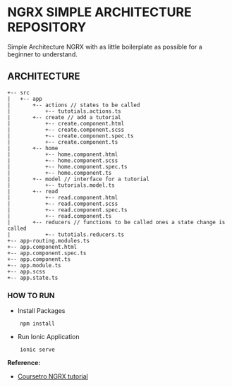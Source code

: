 # NGRX SIMPLE ARCHITECTURE REPOSITORY

Simple Architecture NGRX with as little boilerplate as possible for a beginner to understand.

## ARCHITECTURE

```text
+-- src
|   +-- app
|       +-- actions // states to be called
|           +-- tutotials.actions.ts
|       +-- create // add a tutorial
|           +-- create.component.html
|           +-- create.component.scss
|           +-- create.component.spec.ts
|           +-- create.component.ts
|       +-- home
|           +-- home.component.html
|           +-- home.component.scss
|           +-- home.component.spec.ts
|           +-- home.component.ts
|       +-- model // interface for a tutorial
|           +-- tutorials.model.ts
|       +-- read
|           +-- read.component.html
|           +-- read.component.scss
|           +-- read.component.spec.ts
|           +-- read.component.ts
|       +-- reducers // functions to be called ones a state change is called
|           +-- tutotials.reducers.ts
+-- app-routing.modules.ts
+-- app.component.html
+-- app.component.spec.ts
+-- app.component.ts
+-- app.module.ts
+-- app.scss
+-- app.state.ts
```

### HOW TO RUN

* Install Packages

```unix
    npm install
```

* Run Ionic Application

```unix
    ionic serve
```

**Reference:**

* [Coursetro NGRX tutorial](https://coursetro.com/posts/code/151/Angular-Ngrx-Store-Tutorial---Learn-Angular-State-Management)
